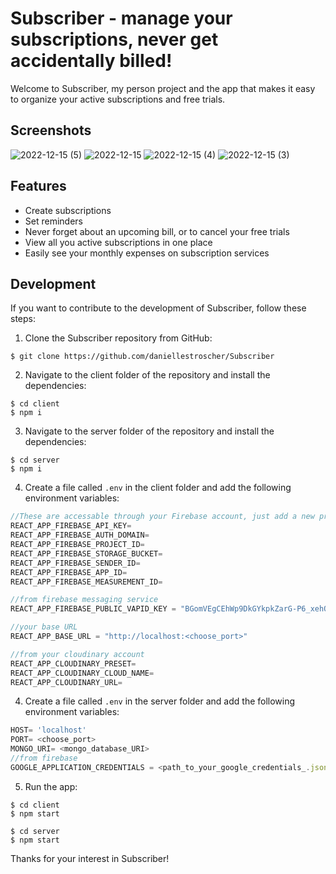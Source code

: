 # Subscriber - manage your subscriptions, never get accidentally billed!

Welcome to Subscriber, my person project and the app that makes it easy to organize your active subscriptions and free trials. 

## Screenshots

![2022-12-15 (5)](https://user-images.githubusercontent.com/110689119/207923745-fc6c8b10-d3ea-44f8-87dd-e44f86eefced.png)
![2022-12-15](https://user-images.githubusercontent.com/110689119/207923783-f991e674-514b-4c21-bb55-ee4ae96813c7.png)
![2022-12-15 (4)](https://user-images.githubusercontent.com/110689119/207923860-735a5df7-965e-4f0e-953d-b98af2e0d13f.png)
![2022-12-15 (3)](https://user-images.githubusercontent.com/110689119/207923877-a8d66dea-6857-41ef-90c4-33d30284c5a6.png)

## Features

- Create subscriptions
- Set reminders
- Never forget about an upcoming bill, or to cancel your free trials
- View all you active subscriptions in one place
- Easily see your monthly expenses on subscription services

## Development

If you want to contribute to the development of Subscriber, follow these steps:

1. Clone the Subscriber repository from GitHub:

```console
$ git clone https://github.com/daniellestroscher/Subscriber
```

2. Navigate to the client folder of the repository and install the dependencies:

```console
$ cd client
$ npm i
```
3. Navigate to the server folder of the repository and install the dependencies:

```console
$ cd server
$ npm i
```

4. Create a file called `.env` in the client folder and add the following environment variables:

```js
//These are accessable through your Firebase account, just add a new project!
REACT_APP_FIREBASE_API_KEY= 
REACT_APP_FIREBASE_AUTH_DOMAIN=
REACT_APP_FIREBASE_PROJECT_ID=
REACT_APP_FIREBASE_STORAGE_BUCKET=
REACT_APP_FIREBASE_SENDER_ID= 
REACT_APP_FIREBASE_APP_ID= 
REACT_APP_FIREBASE_MEASUREMENT_ID=

//from firebase messaging service
REACT_APP_FIREBASE_PUBLIC_VAPID_KEY = "BGomVEgCEhWp9DkGYkpkZarG-P6_xehQ2jLxe_5B1ip5xkMPgtszQRwPAiDUIBbO_NxC5_YpT5d8N7k2LogI1o8"

//your base URL
REACT_APP_BASE_URL = "http://localhost:<choose_port>"

//from your cloudinary account
REACT_APP_CLOUDINARY_PRESET=
REACT_APP_CLOUDINARY_CLOUD_NAME=
REACT_APP_CLOUDINARY_URL=
```
4. Create a file called `.env` in the server folder and add the following environment variables:

```js
HOST= 'localhost'
PORT= <choose_port>
MONGO_URI= <mongo_database_URI>
//from firebase
GOOGLE_APPLICATION_CREDENTIALS = <path_to_your_google_credentials_.json_file>
```

5. Run the app:

```console
$ cd client 
$ npm start
```
```console
$ cd server 
$ npm start
```

Thanks for your interest in Subscriber!

